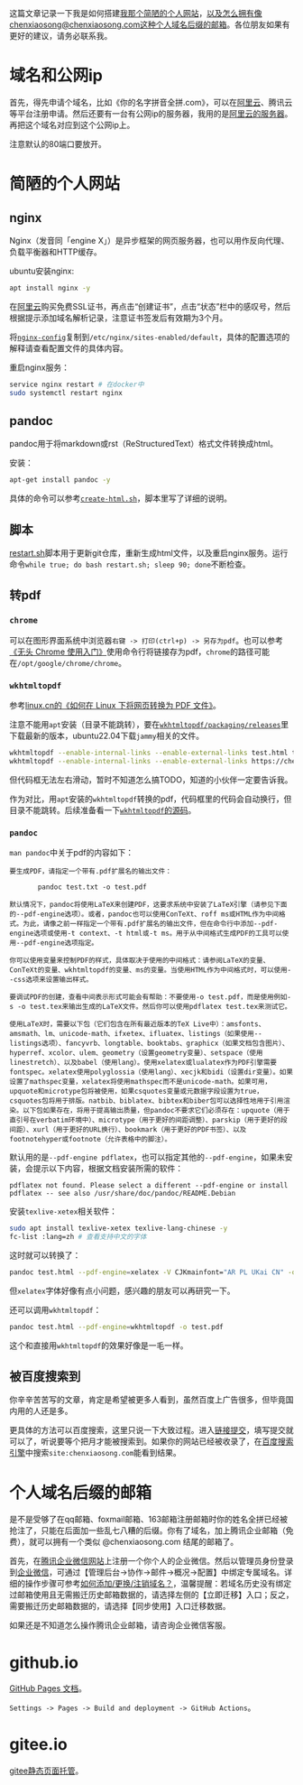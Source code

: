 这篇文章记录一下我是如何搭建[我那个简陋的个人网站](https://chenxiaosong.com/)，以及怎么拥有像chenxiaosong@chenxiaosong.com这种个人域名后缀的邮箱。各位朋友如果有更好的建议，请务必联系我。

# 域名和公网ip

首先，得先申请个域名，比如《你的名字拼音全拼.com》，可以在[阿里云](https://dc.console.aliyun.com/next/index?spm=5176.100251.console-base.ddomain.17894f15m8MjuR#/overview)、腾讯云等平台注册申请。然后还要有一台有公网ip的服务器，我用的是[阿里云的服务器](https://ecs.console.aliyun.com/home#/)。再把这个域名对应到这个公网ip上。

注意默认的80端口要放开。

# 简陋的个人网站

## nginx

Nginx（发音同「engine X」）是异步框架的网页服务器，也可以用作反向代理、负载平衡器和HTTP缓存。

ubuntu安装nginx:
```sh
apt install nginx -y
```

在[阿里云](https://yundun.console.aliyun.com/?p=cas#/certExtend/free/cn-hangzhou)购买免费SSL证书，再点击“创建证书”，点击“状态”栏中的感叹号，然后根据提示添加域名解析记录，注意证书签发后有效期为3个月。

将[`nginx-config`](https://gitee.com/chenxiaosonggitee/blog/blob/master/src/blog-web/nginx-config)复制到`/etc/nginx/sites-enabled/default`，具体的配置选项的解释请查看配置文件的具体内容。

重启nginx服务：
```sh
service nginx restart # 在docker中
sudo systemctl restart nginx
```

## pandoc

pandoc用于将markdown或rst（ReStructuredText）格式文件转换成html。

安装：
```sh
apt-get install pandoc -y
```

具体的命令可以参考[`create-html.sh`](https://gitee.com/chenxiaosonggitee/blog/blob/master/src/blog-web/create-html.sh)，脚本里写了详细的说明。

## 脚本

[restart.sh](https://gitee.com/chenxiaosonggitee/blog/blob/master/src/blog-web/restart.sh)脚本用于更新git仓库，重新生成html文件，以及重启nginx服务。运行命令`while true; do bash restart.sh; sleep 90; done`不断检查。

## 转pdf

### `chrome`

可以在图形界面系统中浏览器`右键 -> 打印(ctrl+p) -> 另存为pdf`。也可以参考[《无头 Chrome 使用入门》](https://developer.chrome.com/blog/headless-chrome?hl=zh-cn)使用命令行将链接存为pdf，`chrome`的路径可能在`/opt/google/chrome/chrome`。

### `wkhtmltopdf`

参考[linux.cn的《如何在 Linux 下将网页转换为 PDF 文件》](https://linux.cn/article-13928-1.html)。

注意不能用`apt`安装（目录不能跳转），要在[`wkhtmltopdf/packaging/releases`](https://github.com/wkhtmltopdf/packaging/releases/)里下载最新的版本，ubuntu22.04下载`jammy`相关的文件。

```sh
wkhtmltopdf --enable-internal-links --enable-external-links test.html test.pdf
wkhtmltopdf --enable-internal-links --enable-external-links https://chenxiaosong.com/courses/kernel/kernel-debug.html test.pdf
```

但代码框无法左右滑动，暂时不知道怎么搞TODO，知道的小伙伴一定要告诉我。

作为对比，用`apt`安装的`wkhtmltopdf`转换的pdf，代码框里的代码会自动换行，但目录不能跳转。后续准备看一下[`wkhtmltopdf`的源码](https://github.com/wkhtmltopdf/wkhtmltopdf)。

### `pandoc`

`man pandoc`中关于pdf的内容如下：
```
要生成PDF，请指定一个带有.pdf扩展名的输出文件：

       pandoc test.txt -o test.pdf

默认情况下，pandoc将使用LaTeX来创建PDF，这要求系统中安装了LaTeX引擎（请参见下面的--pdf-engine选项）。或者，pandoc也可以使用ConTeXt、roff ms或HTML作为中间格式。为此，请像之前一样指定一个带有.pdf扩展名的输出文件，但在命令行中添加--pdf-engine选项或使用-t context、-t html或-t ms。用于从中间格式生成PDF的工具可以使用--pdf-engine选项指定。

你可以使用变量来控制PDF的样式，具体取决于使用的中间格式：请参阅LaTeX的变量、ConTeXt的变量、wkhtmltopdf的变量、ms的变量。当使用HTML作为中间格式时，可以使用--css选项来设置输出样式。

要调试PDF的创建，查看中间表示形式可能会有帮助：不要使用-o test.pdf，而是使用例如-s -o test.tex来输出生成的LaTeX文件。然后你可以使用pdflatex test.tex来测试它。

使用LaTeX时，需要以下包（它们包含在所有最近版本的TeX Live中）：amsfonts、amsmath、lm、unicode-math、ifxetex、ifluatex、listings（如果使用--listings选项）、fancyvrb、longtable、booktabs、graphicx（如果文档包含图片）、hyperref、xcolor、ulem、geometry（设置geometry变量）、setspace（使用linestretch）、以及babel（使用lang）。使用xelatex或lualatex作为PDF引擎需要fontspec。xelatex使用polyglossia（使用lang）、xecjk和bidi（设置dir变量）。如果设置了mathspec变量，xelatex将使用mathspec而不是unicode-math。如果可用，upquote和microtype包将被使用，如果csquotes变量或元数据字段设置为true，csquotes包将用于排版。natbib、biblatex、bibtex和biber包可以选择性地用于引用渲染。以下包如果存在，将用于提高输出质量，但pandoc不要求它们必须存在：upquote（用于直引号在verbatim环境中）、microtype（用于更好的间距调整）、parskip（用于更好的段间距）、xurl（用于更好的URL换行）、bookmark（用于更好的PDF书签）、以及footnotehyper或footnote（允许表格中的脚注）。
```

默认用的是`--pdf-engine pdflatex`，也可以指定其他的`--pdf-engine`，如果未安装，会提示以下内容，根据文档安装所需的软件：
```
pdflatex not found. Please select a different --pdf-engine or install pdflatex -- see also /usr/share/doc/pandoc/README.Debian
```

安装`texlive-xetex`相关软件：
```sh
sudo apt install texlive-xetex texlive-lang-chinese -y
fc-list :lang=zh # 查看支持中文的字体
```

这时就可以转换了：
```sh
pandoc test.html --pdf-engine=xelatex -V CJKmainfont="AR PL UKai CN" -o test.pdf --metadata encoding=gbk --number-sections --css https://chenxiaosong.com/stylesheet.css
```

但`xelatex`字体好像有点小问题，感兴趣的朋友可以再研究一下。

还可以调用`wkhtmltopdf`：
```sh
pandoc test.html --pdf-engine=wkhtmltopdf -o test.pdf
```

这个和直接用`wkhtmltopdf`的效果好像是一毛一样。

## 被百度搜索到

你辛辛苦苦写的文章，肯定是希望被更多人看到，虽然百度上广告很多，但毕竟国内用的人还是多。

更具体的方法可以百度搜索，这里只说一下大致过程。进入[链接提交](https://ziyuan.baidu.com/linksubmit/url)，填写提交就可以了，听说要等个把月才能被搜索到。如果你的网站已经被收录了，在[百度搜索引擎](www.baidu.com)中搜索`site:chenxiaosong.com`能看到结果。

# 个人域名后缀的邮箱

是不是受够了在qq邮箱、foxmail邮箱、163邮箱注册邮箱时你的姓名全拼已经被抢注了，只能在后面加一些乱七八糟的后缀。你有了域名，加上腾讯企业邮箱（免费），就可以拥有一个类似 @chenxiaosong.com 结尾的邮箱了。

首先，在[腾讯企业微信网站](https://work.weixin.qq.com/wework_admin/register_wx?from=exmail&bizmail_code=&wwbiz_version=free&wwbiz_merge=true)上注册一个你个人的企业微信。然后以管理员身份登录到[企业微信](https://work.weixin.qq.com/wework_admin/loginpage_wx)，可通过【管理后台->协作->邮件->概况->配置】中绑定专属域名。详细的操作步骤可参考[如何添加/更换/注销域名？](https://open.work.weixin.qq.com/help2/pc/19809?person_id=1)，温馨提醒：若域名历史没有绑定过邮箱使用且无需搬迁历史邮箱数据的，请选择左侧的【立即迁移】入口；反之，需要搬迁历史邮箱数据的，请选择【同步使用】入口迁移数据。

如果还是不知道怎么操作腾讯企业邮箱，请咨询企业微信客服。

# github.io

[GitHub Pages 文档](https://docs.github.com/zh/pages)。

`Settings -> Pages -> Build and deployment -> GitHub Actions`。

# gitee.io

[gitee静态页面托管](https://gitee.com/help/categories/56)。
